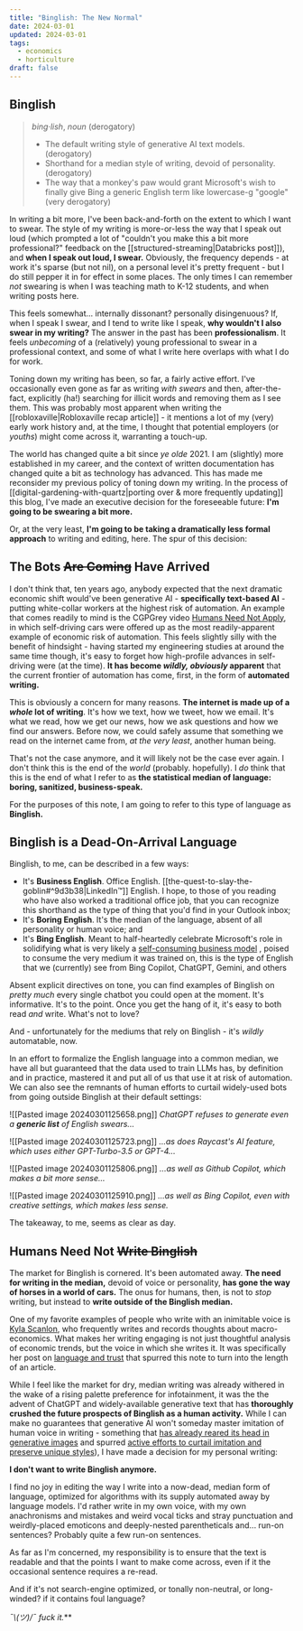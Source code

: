 ```yaml
---
title: "Binglish: The New Normal"
date: 2024-03-01
updated: 2024-03-01
tags:
  - economics
  - horticulture
draft: false
---
```

## Binglish
>
> *bing·lish*, *noun* (derogatory)
>
> - The default writing style of generative AI text models. (derogatory)
> - Shorthand for a median style of writing, devoid of personality. (derogatory)
> - The way that a monkey's paw would grant Microsoft's wish to finally give Bing a generic English term like lowercase-g "google" (very derogatory)

In writing a bit more, I've been back-and-forth on the extent to which I want to swear. The style of my writing is more-or-less the way that I speak out loud (which prompted a lot of "couldn't you make this a bit more professional?" feedback on the [[structured-streaming|Databricks post]]), and **when I speak out loud, I swear.** Obviously, the frequency depends - at work it's sparse (but not nil), on a personal level it's pretty frequent - but I do still pepper it in for effect in some places. The only times I can remember *not* swearing is when I was teaching math to K-12 students, and when writing posts here.

This feels somewhat... internally dissonant? personally disingenuous? If, when I speak I swear, and I tend to write like I speak, **why wouldn't I also swear in my writing?** The answer in the past has been **professionalism**. It feels *unbecoming* of a (relatively) young professional to swear in a professional context, and some of what I write here overlaps with what I do for work.

Toning down my writing has been, so far, a fairly active effort. I've occasionally even gone as far as writing *with swears* and then, after-the-fact, explicitly (ha!) searching for illicit words and removing them as I see them. This was probably most apparent when writing the [[robloxaville|Robloxaville recap article]] - it mentions a lot of my (very) early work history and, at the time, I thought that potential employers (or *youths*) might come across it, warranting a touch-up.

The world has changed quite a bit since *ye olde* 2021. I am (slightly) more established in my career, and the context of written documentation has changed quite a bit as technology has advanced. This has made me reconsider my previous policy of toning down my writing. In the process of [[digital-gardening-with-quartz|porting over & more frequently updating]] this blog, I've made an executive decision for the foreseeable future: **I'm going to be swearing a bit more.**

Or, at the very least, **I'm going to be taking a dramatically less formal approach** to writing and editing, here. The spur of this decision:

## The Bots ~~Are Coming~~ Have Arrived

I don't think that, ten years ago, anybody expected that the next dramatic economic shift would've been generative AI - **specifically text-based AI** - putting white-collar workers at the highest risk of automation. An example that comes readily to mind is the CGPGrey video [Humans Need Not Apply](https://www.youtube.com/watch?v=7Pq-S557XQU), in which self-driving cars were offered up as the most readily-apparent example of economic risk of automation. This feels slightly silly with the benefit of hindsight - having started my engineering studies at around the same time though, it's easy to forget how high-profile advances in self-driving were (at the time). **It has become *wildly, obviously* apparent** that the current frontier of automation has come, first, in the form of **automated writing.**

This is obviously a concern for many reasons. **The internet is made up of a *whole* lot of writing**. It's how we text, how we tweet, how we email. It's what we read, how we get our news, how we ask questions and how we find our answers. Before now, we could safely assume that something we read on the internet came from, *at the very least*, another human being.

That's not the case anymore, and it will likely not be the case ever again. I don't think this is the end of the *world* (probably. hopefully). I *do* think that this is the end of what I refer to as **the statistical median of language: boring, sanitized, business-speak.**

For the purposes of this note, I am going to refer to this type of language as **Binglish.**

## Binglish is a Dead-On-Arrival Language

Binglish, to me, can be described in a few ways:

- It's **Business English**. Office English. [[the-quest-to-slay-the-goblin#^9d3b38|LinkedIn™]] English. I hope, to those of you reading who have also worked a traditional office job, that you can recognize this shorthand as the type of thing that you'd find in your Outlook inbox;
- It's **Boring English**. It's the median of the language, absent of all personality or human voice; and
- It's **Bing English**. Meant to half-heartedly celebrate Microsoft's role in solidifying what is very likely a [self-consuming business model](https://www.youtube.com/watch?v=Si_mGxIzHlU) , poised to consume the very medium it was trained on, this is the type of English that we (currently) see from Bing Copilot, ChatGPT, Gemini, and others

Absent explicit directives on tone, you can find examples of Binglish on *pretty much* every single chatbot you could open at the moment. It's informative. It's to the point. Once you get the hang of it, it's easy to both read *and* write. What's not to love?

And - unfortunately for the mediums that rely on Binglish - it's *wildly* automatable, now.

In an effort to formalize the English language into a common median, we have all but guaranteed that the data used to train LLMs has, by definition and in practice, mastered it and put all of us that use it at risk of automation. We can also see the remnants of human efforts to curtail widely-used bots from going outside Binglish at their default settings:

![[Pasted image 20240301125658.png]]
*ChatGPT refuses to generate even a **generic list** of English swears...*

![[Pasted image 20240301125723.png]]
*...as does Raycast's AI feature, which uses either GPT-Turbo-3.5 or GPT-4...*

![[Pasted image 20240301125806.png]]
*...as well as Github Copilot, which makes a bit more sense...*

![[Pasted image 20240301125910.png]]
*...as well as Bing Copilot, even with creative settings, which makes less sense.*

The takeaway, to me, seems as clear as day.

## Humans Need Not ~~Write Binglish~~

The market for Binglish is cornered. It's been automated away. **The need for writing in the median,** devoid of voice or personality, **has gone the way of horses in a world of cars.** The onus for humans, then, is not to *stop* writing, but instead to **write outside of the Binglish median.**

One of my favorite examples of people who write with an inimitable voice is [Kyla Scanlon](https://substack.com/@kyla), who frequently writes and records thoughts about macro-economics. What makes her writing engaging is not just thoughtful analysis of economic trends, but the voice in which she writes it. It was specifically her post on [language and trust](https://kyla.substack.com/p/why-we-dont-trust-each-other-anymore) that spurred this note to turn into the length of an article.

While I feel like the market for dry, median writing was already withered in the wake of a rising palette preference for infotainment, it was the the advent of ChatGPT and widely-available generative text that has **thoroughly crushed the future prospects of Binglish as a human activity.** While I can make no guarantees that generative AI won't someday master imitation of human voice in writing - something that [has already reared its head in generative images](https://www.nytimes.com/2022/12/31/opinion/sarah-andersen-how-algorithim-took-my-work.html) and spurred [active efforts to curtail imitation and preserve unique styles](https://glaze.cs.uchicago.edu/index.html)), I have made a decision for my personal writing:

**I don't want to write Binglish anymore.**

I find no joy in editing the way I write into a now-dead, median form of language, optimized for algorithms with its supply automated away by language models. I'd rather write in my own voice, with my own anachronisms and mistakes and weird vocal ticks and stray punctuation and weirdly-placed emoticons and deeply-nested parentheticals and... run-on sentences? Probably quite a few run-on sentences.

As far as I'm concerned, my responsibility is to ensure that the text is readable and that the points I want to make come across, even if it the occasional sentence requires a re-read.

And if it's not search-engine optimized, or tonally non-neutral, or long-winded? if it contains foul language?

***¯\\*(ツ)*/¯ fuck it.***
